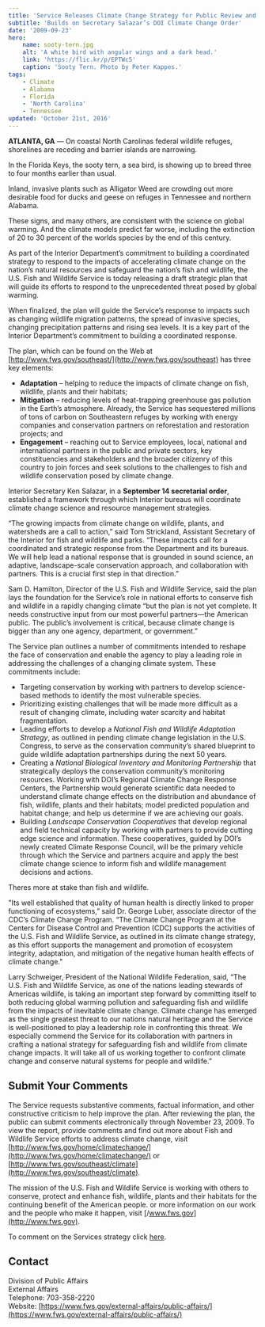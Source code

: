 ```yaml
---
title: 'Service Releases Climate Change Strategy for Public Review and Comment'
subtitle: 'Builds on Secretary Salazar’s DOI Climate Change Order'
date: '2009-09-23'
hero:
    name: sooty-tern.jpg
    alt: 'A white bird with angular wings and a dark head.'
    link: 'https://flic.kr/p/EPTWc5'
    caption: 'Sooty Tern. Photo by Peter Kappes.'
tags:
    - Climate
    - Alabama
    - Florida
    - 'North Carolina'
    - Tennessee
updated: 'October 21st, 2016'
---
```


**ATLANTA, GA** &mdash; On coastal North Carolinas federal wildlife refuges, shorelines are receding and barrier islands are narrowing.

In the Florida Keys, the sooty tern, a sea bird, is showing up to breed three to four months earlier than usual.

Inland, invasive plants such as Alligator Weed are crowding out more desirable food for ducks and geese on refuges in Tennessee and northern Alabama.

These signs, and many others, are consistent with the science on global warming. And the climate models predict far worse, including the extinction of 20 to 30 percent of the worlds species by the end of this century.

As part of the Interior Department’s commitment to building a coordinated strategy to respond to the impacts of accelerating climate change on the nation’s natural resources and safeguard the nation’s fish and wildlife, the U.S. Fish and Wildlife Service is today releasing a draft strategic plan that will guide its efforts to respond to the unprecedented threat posed by global warming.

When finalized, the plan will guide the Service’s response to impacts such as changing wildlife migration patterns, the spread of invasive species, changing precipitation patterns and rising sea levels. It is a key part of the Interior Department’s commitment to building a coordinated response.

The plan, which can be found on the Web at [http://www.fws.gov/southeast/](http://www.fws.gov/southeast) has three key elements:

 - **Adaptation** – helping to reduce the impacts of climate change on fish, wildlife, plants and their habitats;
 - **Mitigation** – reducing levels of heat-trapping greenhouse gas pollution in the Earth’s atmosphere. Already, the Service has sequestered millions of tons of carbon on Southeastern refuges by working with energy companies and conservation partners on reforestation and restoration projects; and
 - **Engagement** – reaching out to Service employees, local, national and international partners in the public and private sectors, key constituencies and stakeholders and the broader citizenry of this country to join forces and seek solutions to the challenges to fish and wildlife conservation posed by climate change.

Interior Secretary Ken Salazar, in a **September 14 secretarial order**, established a framework through which Interior bureaus will coordinate climate change science and resource management strategies.

“The growing impacts from climate change on wildlife, plants, and watersheds are a call to action,” said Tom Strickland, Assistant Secretary of the Interior for fish and wildlife and parks. “These impacts call for a coordinated and strategic response from the Department and its bureaus. We will help lead a national response that is grounded in sound science, an adaptive, landscape-scale conservation approach, and collaboration with partners. This is a crucial first step in that direction.”

Sam D. Hamilton, Director of the U.S. Fish and Wildlife Service, said the plan lays the foundation for the Service’s role in national efforts to conserve fish and wildlife in a rapidly changing climate “but the plan is not yet complete. It needs constructive input from our most powerful partners—the American public. The public’s involvement is critical, because climate change is bigger than any one agency, department, or government.”

The Service plan outlines a number of commitments intended to reshape the face of conservation and enable the agency to play a leading role in addressing the challenges of a changing climate system. These commitments include:

 - Targeting conservation by working with partners to develop science-based methods to identify the most vulnerable species.
 - Prioritizing existing challenges that will be made more difficult as a result of changing climate, including water scarcity and habitat fragmentation.
 - Leading efforts to develop a _National Fish and Wildlife Adaptation Strategy_, as outlined in pending climate change legislation in the U.S. Congress, to serve as the conservation community’s shared blueprint to guide wildlife adaptation partnerships during the next 50 years.
 - Creating a _National Biological Inventory and Monitoring Partnership_ that strategically deploys the conservation community’s monitoring resources. Working with DOI’s Regional Climate Change Response Centers, the Partnership would generate scientific data needed to understand climate change effects on the distribution and abundance of fish, wildlife, plants and their habitats; model predicted population and habitat change; and help us determine if we are achieving our goals.
 - Building _Landscape Conservation Cooperatives_ that develop regional and field technical capacity by working with partners to provide cutting edge science and information. These cooperatives, guided by DOI’s newly created Climate Response Council, will be the primary vehicle through which the Service and partners acquire and apply the best climate change science to inform fish and wildlife management decisions and actions.

Theres more at stake than fish and wildlife.

"Its well established that quality of human health is directly linked to proper functioning of ecosystems,” said Dr. George Luber, associate director of the CDC’s Climate Change Program. “The Climate Change Program at the Centers for Disease Control and Prevention (CDC) supports the activities of the U.S. Fish and Wildlife Service, as outlined in its climate change strategy, as this effort supports the management and promotion of ecosystem integrity, adaptation, and mitigation of the negative human health effects of climate change."

Larry Schweiger, President of the National Wildlife Federation, said, “The U.S. Fish and Wildlife Service, as one of the nations leading stewards of Americas wildlife, is taking an important step forward by committing itself to both reducing global warming pollution and safeguarding fish and wildlife from the impacts of inevitable climate change. Climate change has emerged as the single greatest threat to our nations natural heritage and the Service is well-positioned to play a leadership role in confronting this threat. We especially commend the Service for its collaboration with partners in crafting a national strategy for safeguarding fish and wildlife from climate change impacts. It will take all of us working together to confront climate change and conserve natural systems for people and wildlife.”

## Submit Your Comments

The Service requests substantive comments, factual information, and other constructive criticism to help improve the plan. After reviewing the plan, the public can submit comments electronically through November 23, 2009\. To view the report, provide comments and find out more about Fish and Wildlife Service efforts to address climate change, visit [http://www.fws.gov/home/climatechange/](http://www.fws.gov/home/climatechange/) or [http://www.fws.gov/southeast/climate](http://www.fws.gov/southeast/climate).

The mission of the U.S. Fish and Wildlife Service is working with others to conserve, protect and enhance fish, wildlife, plants and their habitats for the continuing benefit of the American people. or more information on our work and the people who make it happen, visit [/www.fws.gov](http://www.fws.gov).

To comment on the Services strategy click [here](http://www.fws.gov/home/climatechange/strategic_plan.html).

## Contact

Division of Public Affairs  
External Affairs  
Telephone: 703-358-2220  
Website: [https://www.fws.gov/external-affairs/public-affairs/](https://www.fws.gov/external-affairs/public-affairs/)
